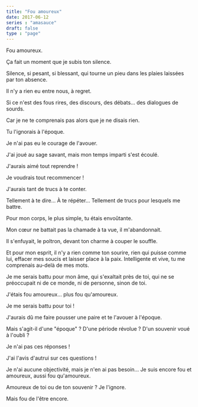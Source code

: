 ```yaml
---
title: "Fou amoureux"
date: 2017-06-12
series : "amasauce"
draft: false
type : "page"
---
```


Fou amoureux.

Ça fait un moment que je subis ton silence.

Silence, si pesant, si blessant, qui tourne un pieu dans les plaies laissées par ton absence.

Il n'y a rien eu entre nous, à regret.

Si ce n'est des fous rires, des discours, des débats... des dialogues de sourds.

Car je ne te comprenais pas alors que je ne disais rien.

Tu l'ignorais à l'époque.

Je n'ai pas eu le courage de l'avouer.

J'ai joué au sage savant, mais mon temps imparti s'est écoulé.

J'aurais aimé tout reprendre !

Je voudrais tout recommencer !

J'aurais tant de trucs à te conter.

Tellement à te dire... À te répéter... Tellement de trucs pour lesquels me battre.

Pour mon corps, le plus simple, tu étais envoûtante.

Mon cœur ne battait pas la chamade à ta vue, il m'abandonnait.

Il s'enfuyait, le poltron, devant ton charme à couper le souffle.

Et pour mon esprit, il n'y a rien comme ton sourire, rien qui puisse comme lui, effacer mes soucis et laisser place à la paix. Intelligente et vive, tu me comprenais au-delà de mes mots.

Je me serais battu pour mon âme, qui s'exaltait près de toi, qui ne se préoccupait ni de ce monde, ni de personne, sinon de toi.

J'étais fou amoureux... plus fou qu'amoureux.

Je me serais battu pour toi !

J'aurais dû me faire pousser une paire et te l'avouer à l'époque.

Mais s'agit-il d'une "époque" ? D'une période révolue ? D'un souvenir voué à l'oubli ?

Je n'ai pas ces réponses !

J'ai l'avis d'autrui sur ces questions !

Je n'ai aucune objectivité, mais je n'en ai pas besoin... Je suis encore fou et amoureux, aussi fou qu'amoureux.

Amoureux de toi ou de ton souvenir ? Je l'ignore.

Mais fou de l'être encore.